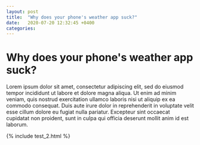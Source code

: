 ```yaml
---
layout: post
title:  "Why does your phone's weather app suck?"
date:   2020-07-20 12:32:45 +0400
categories:
---
```


# Why does your phone's weather app suck?
Lorem ipsum dolor sit amet, consectetur adipiscing elit, sed do eiusmod tempor incididunt ut labore et dolore magna aliqua. Ut enim ad minim veniam, quis nostrud exercitation ullamco laboris nisi ut aliquip ex ea commodo consequat. Duis aute irure dolor in reprehenderit in voluptate velit esse cillum dolore eu fugiat nulla pariatur. Excepteur sint occaecat cupidatat non proident, sunt in culpa qui officia deserunt mollit anim id est laborum.

{% include test_2.html %}
